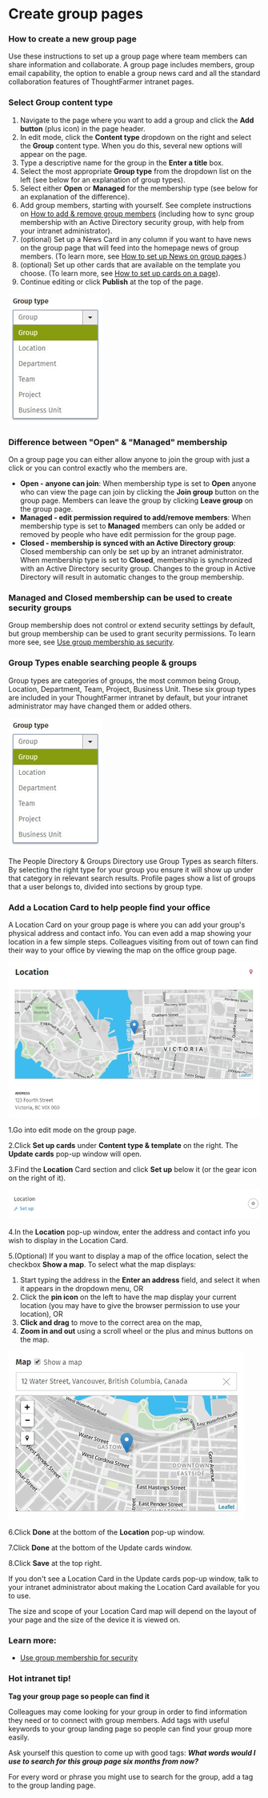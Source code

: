 # Create group pages



### How to create a new group page

Use these instructions to set up a group page where team members can share information and collaborate. A group page includes members, group email capability, the option to enable a group news card and all the standard collaboration features of ThoughtFarmer intranet pages.

### Select Group content type

1. Navigate to the page where you want to add a group and click the **Add button** \(plus icon\) in the page header.
2. In edit mode, click the **Content type** dropdown on the right and select the **Group** content type. When you do this, several new options will appear on the page.
3. Type a descriptive name for the group in the **Enter a title** box.
4. Select the most appropriate **Group type** from the dropdown list on the left \(see below for an explanation of group types\).
5. Select either **Open** or **Managed** for the membership type \(see below for an explanation of the difference\).
6. Add group members, starting with yourself. See complete instructions on [How to add & remove group members](add-and-remove-group-members.md) \(including how to sync group membership with an Active Directory security group, with help from your intranet administrator\).
7. \(optional\) Set up a News Card in any column if you want to have news on the group page that will feed into the homepage news of group members. \(To learn more, see [How to set up News on group pages](set-up-news-or-group-pages.md).\)
8. \(optional\) Set up other cards that are available on the template you choose. \(To learn more, see [How to set up cards on a page](../set-up-cards/)\).
9. Continue editing or click **Publish** at the top of the page.  

![](../../../.gitbook/assets/1%20%2888%29.jpg)

### Difference between "Open" & "Managed" membership

On a group page you can either allow anyone to join the group with just a click or you can control exactly who the members are.

* **Open - anyone can join**: When membership type is set to **Open** anyone who can view the page can join by clicking the **Join group** button on the group page. Members can leave the group by clicking **Leave group** on the group page.
* **Managed - edit permission required to add/remove members**: When membership type is set to **Managed** members can only be added or removed by people who have edit permission for the group page.
* **Closed - membership is synced with an Active Directory group**: Closed membership can only be set up by an intranet administrator. When membership type is set to **Closed**, membership is synchronized with an Active Directory security group. Changes to the group in Active Directory will result in automatic changes to the group membership. 

### **Managed and Closed membership can be used to create security groups**

Group membership does not control or extend security settings by default, but group membership can be used to grant security permissions. To learn more see, see [Use group membership as security](../../security-settings-and-permissions/use-group-membership-for-security.md).

### Group Types enable searching people & groups

Group types are categories of groups, the most common being Group, Location, Department, Team, Project, Business Unit. These six group types are included in your ThoughtFarmer intranet by default, but your intranet administrator may have changed them or added others.

![](../../../.gitbook/assets/1%20%2816%29.jpg)

The People Directory & Groups Directory use Group Types as search filters. By selecting the right type for your group you ensure it will show up under that category in relevant search results. Profile pages show a list of groups that a user belongs to, divided into sections by group type.

### Add a Location Card to help people find your office

A Location Card on your group page is where you can add your group's physical address and contact info. You can even add a map showing your location in a few simple steps. Colleagues visiting from out of town can find their way to your office by viewing the map on the office group page.

![](../../../.gitbook/assets/2%20%2841%29.jpg)



1.Go into edit mode on the group page.

2.Click **Set up cards** under **Content type & template** on the right. The **Update cards** pop-up window will open.

3.Find the **Location** Card section and click **Set up** below it \(or the gear icon on the right of it\).

![](../../../.gitbook/assets/3%20%2841%29.png)



4.In the **Location** pop-up window, enter the address and contact info you wish to display in the Location Card.

5.\(Optional\) If you want to display a map of the office location, select the checkbox **Show a map**. To select what the map displays:

1. Start typing the address in the **Enter an address** field, and select it when it appears in the dropdown menu, OR
2. Click the **pin icon** on the left to have the map display your current location \(you may have to give the browser permission to use your location\), OR
3. **Click and drag** to move to the correct area on the map,
4. **Zoom in and out** using a scroll wheel or the plus and minus buttons on the map.​

![](../../../.gitbook/assets/4%20%284%29.jpg)



6.Click **Done** at the bottom of the **Location** pop-up window.

7.Click **Done** at the bottom of the Update cards window.

8.Click **Save** at the top right.

If you don't see a Location Card in the Update cards pop-up window, talk to your intranet administrator about making the Location Card available for you to use.  
  
The size and scope of your Location Card map will depend on the layout of your page and the size of the device it is viewed on.

### Learn more:

* [Use group membership for security](../../security-settings-and-permissions/use-group-membership-for-security.md)

### Hot intranet tip!

**Tag your group page so people can find it**

Colleagues may come looking for your group in order to find information they need or to connect with group members. Add tags with useful keywords to your group landing page so people can find your group more easily.  
  
Ask yourself this question to come up with good tags: _**What words would I use to search for this group page six months from now?**_  
  
For every word or phrase you might use to search for the group, add a tag to the group landing page.

